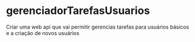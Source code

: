 # gerenciadorTarefasUsuarios
Criar uma web api que vai permitir gerencias tarefas para usuários básicos e a criação de novos usuários
